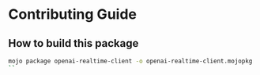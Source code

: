 # Contributing Guide

## How to build this package

```bash
mojo package openai-realtime-client -o openai-realtime-client.mojopkg
``